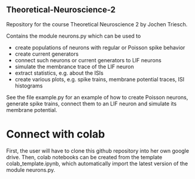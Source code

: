 ## Theoretical-Neuroscience-2
Repository for the course Theoretical Neuroscience 2 by Jochen Triesch.

Contains the module neurons.py which can be used to
  - create populations of neurons with regular or Poisson spike behavior
  - create current generators
  - connect such neurons or current generators to LIF neurons
  - simulate the membrance trace of the LIF neuron
  - extract statistics, e.g. about the ISIs
  - create various plots, e.g. spike trains, membrane potential traces, ISI histograms
  
See the file example.py for an example of how to create Poisson neurons, generate spike trains, connect them to an LIF neuron and simulate its membrane potential.

# Connect with colab
First, the user will have to clone this github repository into her own google drive. Then, colab notebooks can be created from the template colab_template.ipynb, which automatically import the latest version of the module neurons.py.
